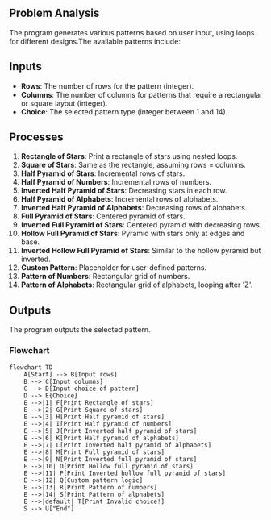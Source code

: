 ## Problem Analysis
The program generates various patterns based on user input, using loops for different designs.The available patterns include:

## Inputs
- **Rows**: The number of rows for the pattern (integer).
- **Columns**: The number of columns for patterns that require a rectangular or square layout (integer).
- **Choice**: The selected pattern type (integer between 1 and 14).

## Processes
1. **Rectangle of Stars**: Print a rectangle of stars using nested loops.
2. **Square of Stars**: Same as the rectangle, assuming rows = columns.
3. **Half Pyramid of Stars**: Incremental rows of stars.
4. **Half Pyramid of Numbers**: Incremental rows of numbers.
5. **Inverted Half Pyramid of Stars**: Decreasing stars in each row.
6. **Half Pyramid of Alphabets**: Incremental rows of alphabets.
7. **Inverted Half Pyramid of Alphabets**: Decreasing rows of alphabets.
8. **Full Pyramid of Stars**: Centered pyramid of stars.
9. **Inverted Full Pyramid of Stars**: Centered pyramid with decreasing rows.
10. **Hollow Full Pyramid of Stars**: Pyramid with stars only at edges and base.
11. **Inverted Hollow Full Pyramid of Stars**: Similar to the hollow pyramid but inverted.
12. **Custom Pattern**: Placeholder for user-defined patterns.
13. **Pattern of Numbers**: Rectangular grid of numbers.
14. **Pattern of Alphabets**: Rectangular grid of alphabets, looping after 'Z'.

## Outputs
The program outputs the selected pattern.

### Flowchart

```mermaid
flowchart TD
    A[Start] --> B[Input rows]
    B --> C[Input columns]
    C --> D[Input choice of pattern]
    D --> E{Choice}
    E -->|1| F[Print Rectangle of stars]
    E -->|2| G[Print Square of stars]
    E -->|3| H[Print Half pyramid of stars]
    E -->|4| I[Print Half pyramid of numbers]
    E -->|5| J[Print Inverted half pyramid of stars]
    E -->|6| K[Print Half pyramid of alphabets]
    E -->|7| L[Print Inverted half pyramid of alphabets]
    E -->|8| M[Print Full pyramid of stars]
    E -->|9| N[Print Inverted full pyramid of stars]
    E -->|10| O[Print Hollow full pyramid of stars]
    E -->|11| P[Print Inverted hollow full pyramid of stars]
    E -->|12| Q[Custom pattern logic]
    E -->|13| R[Print Pattern of numbers]
    E -->|14| S[Print Pattern of alphabets]
    E -->|default| T[Print Invalid choice!]
    S --> U["End"]

```

